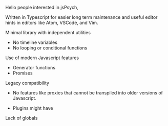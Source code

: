 Hello people interested in jsPsych,

Written in Typescript for easier long term maintenance and useful editor hints
in editors like Atom, VSCode, and Vim.

Minimal library with independent utilities

  * No timeline variables
  * No looping or conditional functions

Use of modern Javascript features

  * Generator functions
  * Promises

Legacy compatibility

  * No features like proxies that cannot be transpiled into older versions of
    Javascript.

  * Plugins might have 

Lack of globals
